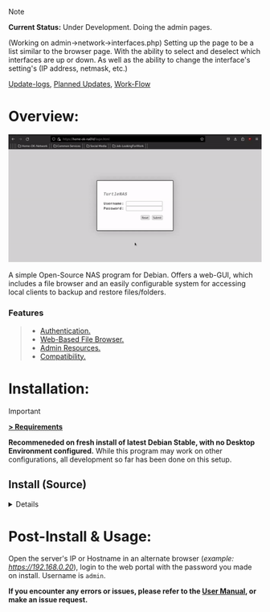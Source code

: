> [!NOTE]
> **Current Status:** Under Development. Doing the admin pages.
>
> (Working on admin->network->interfaces.php) Setting up the page to be a list similar to the browser page. With the ability to select and deselect which interfaces are up or down. As well as the ability to change the interface's setting's (IP address, netmask, etc.)
>
[Update-logs](https://github.com/allenc125789/TurtleNAS/blob/dev/docs/update-logs/Change-Logs.md),
[Planned Updates](https://github.com/allenc125789/TurtleNAS/blob/main/docs/update-logs/Planned-Updates.md),
[Work-Flow](https://github.com/allenc125789/TurtleNAS/blob/main/docs/images/project-tracking/TurtleNAS-FlowChart.png)


# Overview:

![TurtleNAS Preview](https://github.com/allenc125789/TurtleNAS/blob/main/docs/images/screenshots/turtlenas-preview.gif)

A simple Open-Source NAS program for Debian. Offers a web-GUI, which includes a file browser and an easily configurable system for accessing local clients to backup and restore files/folders.


### Features

>   + [Authentication.](https://github.com/allenc125789/TurtleNAS/blob/main/docs/features/authentication.md)
>   + [Web-Based File Browser.](https://github.com/allenc125789/TurtleNAS/blob/main/docs/features/file-browser.md)
>   + [Admin Resources.](https://github.com/allenc125789/TurtleNAS/blob/main/docs/features/admin.md)
>   + [Compatibility.](https://github.com/allenc125789/TurtleNAS/blob/main/docs/features/compatibility.md)

# Installation:
> [!IMPORTANT]
> **[> Requirements](https://github.com/allenc125789/TurtleNAS/blob/main/docs/requirements.md)**
>
> **Recommeneded on fresh install of latest Debian Stable, with no Desktop Environment configured.** While this program may work on other configurations, all development so far has been done on this setup.
>

## Install (Source)
<details>

+ **Run the following as Root**

  1) Install Debian and the `git` package.
     + `apt install git`
       
  3) Download the program and run the setup with this command:
     + `git clone https://allenc125789:@github.com/allenc125789/TurtleNAS.git && bash ./TurtleNAS/setup.sh`
       
  4) Read through the setup steps and enter the necessary information when presented.
     + Installation of dependancies.
       + (`y` to install and continue)
     + Create a new password for the admin account.
       + **Make it secure and remember it, you'll log in to the browser with this.)**
     + Signing an SSL certificate.
       + (For home use, you can press the `Enter` key to skip these fields)
       
  5) After the setup finishes with no errors, enter `sudo reboot` and wait for the system to reboot.

</details>


# Post-Install & Usage:

Open the server's IP or Hostname in an alternate browser (*example: https://192.168.0.20*), login to the web portal with the password you made on install. Username is `admin`.

**If you encounter any errors or issues, please refer to the [User Manual](https://github.com/allenc125789/TurtleNAS/blob/main/docs/user-manual.md), or make an issue request.**


